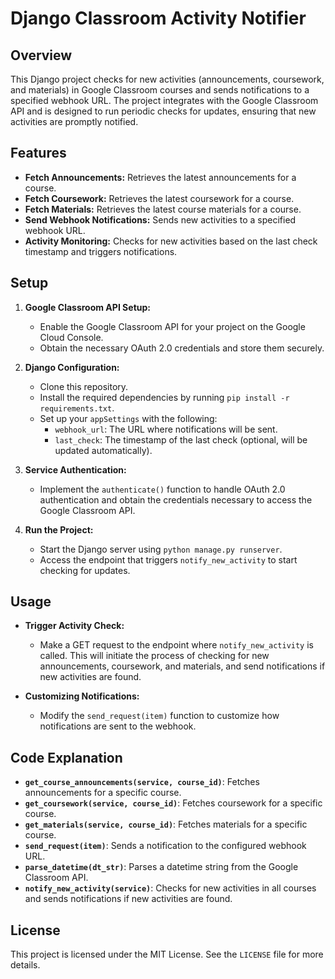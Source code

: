 # Django Classroom Activity Notifier

## Overview

This Django project checks for new activities (announcements, coursework, and materials) in Google Classroom courses and sends notifications to a specified webhook URL. The project integrates with the Google Classroom API and is designed to run periodic checks for updates, ensuring that new activities are promptly notified.

## Features

- **Fetch Announcements:** Retrieves the latest announcements for a course.
- **Fetch Coursework:** Retrieves the latest coursework for a course.
- **Fetch Materials:** Retrieves the latest course materials for a course.
- **Send Webhook Notifications:** Sends new activities to a specified webhook URL.
- **Activity Monitoring:** Checks for new activities based on the last check timestamp and triggers notifications.

## Setup

1. **Google Classroom API Setup:**
   - Enable the Google Classroom API for your project on the Google Cloud Console.
   - Obtain the necessary OAuth 2.0 credentials and store them securely.

2. **Django Configuration:**
   - Clone this repository.
   - Install the required dependencies by running `pip install -r requirements.txt`.
   - Set up your `appSettings` with the following:
     - `webhook_url`: The URL where notifications will be sent.
     - `last_check`: The timestamp of the last check (optional, will be updated automatically).

3. **Service Authentication:**
   - Implement the `authenticate()` function to handle OAuth 2.0 authentication and obtain the credentials necessary to access the Google Classroom API.

4. **Run the Project:**
   - Start the Django server using `python manage.py runserver`.
   - Access the endpoint that triggers `notify_new_activity` to start checking for updates.

## Usage

- **Trigger Activity Check:**
  - Make a GET request to the endpoint where `notify_new_activity` is called. This will initiate the process of checking for new announcements, coursework, and materials, and send notifications if new activities are found.

- **Customizing Notifications:**
  - Modify the `send_request(item)` function to customize how notifications are sent to the webhook.

## Code Explanation

- **`get_course_announcements(service, course_id)`**: Fetches announcements for a specific course.
- **`get_coursework(service, course_id)`**: Fetches coursework for a specific course.
- **`get_materials(service, course_id)`**: Fetches materials for a specific course.
- **`send_request(item)`**: Sends a notification to the configured webhook URL.
- **`parse_datetime(dt_str)`**: Parses a datetime string from the Google Classroom API.
- **`notify_new_activity(service)`**: Checks for new activities in all courses and sends notifications if new activities are found.

## License

This project is licensed under the MIT License. See the `LICENSE` file for more details.
